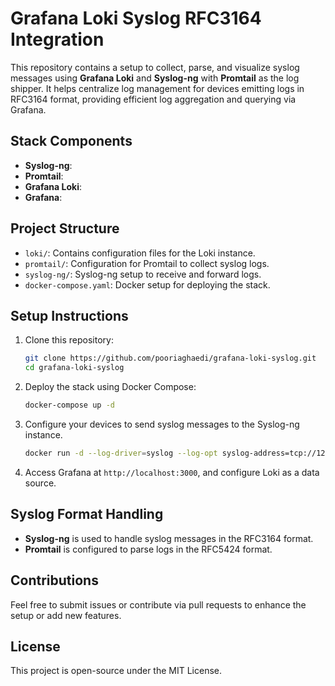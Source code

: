 # Grafana Loki Syslog RFC3164 Integration

This repository contains a setup to collect, parse, and visualize syslog messages using **Grafana Loki** and **Syslog-ng** with **Promtail** as the log shipper. It helps centralize log management for devices emitting logs in RFC3164 format, providing efficient log aggregation and querying via Grafana.

## Stack Components

- **Syslog-ng**: 
- **Promtail**: 
- **Grafana Loki**:
- **Grafana**:

## Project Structure

- `loki/`: Contains configuration files for the Loki instance.
- `promtail/`: Configuration for Promtail to collect syslog logs.
- `syslog-ng/`: Syslog-ng setup to receive and forward logs.
- `docker-compose.yaml`: Docker setup for deploying the stack.

## Setup Instructions

1. Clone this repository:
   ```bash
   git clone https://github.com/pooriaghaedi/grafana-loki-syslog.git
   cd grafana-loki-syslog
   ```

2. Deploy the stack using Docker Compose:
   ```bash
   docker-compose up -d
   ```

3. Configure your devices to send syslog messages to the Syslog-ng instance.
   ```bash
   docker run -d --log-driver=syslog --log-opt syslog-address=tcp://127.0.0.1:601 nginx
   ```

4. Access Grafana at `http://localhost:3000`, and configure Loki as a data source.

## Syslog Format Handling

- **Syslog-ng** is used to handle syslog messages in the RFC3164 format.
- **Promtail** is configured to parse logs in the RFC5424 format.

## Contributions

Feel free to submit issues or contribute via pull requests to enhance the setup or add new features.

## License

This project is open-source under the MIT License.